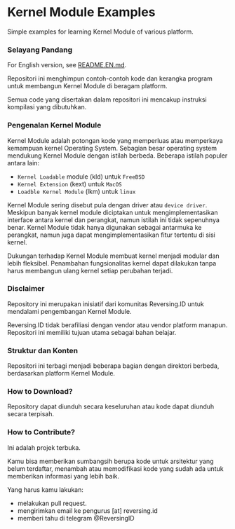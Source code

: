 # Kernel Module Examples

Simple examples for learning Kernel Module of various platform.

### Selayang Pandang

For English version, see [README.EN.md](README.EN.md).

Repositori ini menghimpun contoh-contoh kode dan kerangka program untuk membangun Kernel Module di beragam platform.

Semua code yang disertakan dalam repositori ini mencakup instruksi kompilasi yang dibutuhkan.

### Pengenalan Kernel Module

Kernel Module adalah potongan kode yang memperluas atau memperkaya kemampuan kernel Operating System. Sebagian besar operating system mendukung Kernel Module dengan istilah berbeda. Beberapa istilah populer antara lain:

- `Kernel Loadable` module (kld) untuk `FreeBSD`
- `Kernel Extension` (kext) untuk `MacOS`
- `Loadble Kernel Module` (lkm) untuk `linux`

Kernel Module sering disebut pula dengan driver atau `device driver`. Meskipun banyak kernel module diciptakan untuk mengimplementasikan interface antara kernel dan perangkat, namun istilah ini tidak sepenuhnya benar. Kernel Module tidak hanya digunakan sebagai antarmuka ke perangkat, namun juga dapat mengimplementasikan fitur tertentu di sisi kernel.

Dukungan terhadap Kernel Module membuat kernel menjadi modular dan lebih fleksibel. Penambahan fungsionalitas kernel dapat dilakukan tanpa harus membangun ulang kernel setiap perubahan terjadi. 

### Disclaimer

Repository ini merupakan inisiatif dari komunitas Reversing.ID untuk mendalami pengembangan Kernel Module.

Reversing.ID tidak berafiliasi dengan vendor atau vendor platform manapun. Repositori ini memiliki tujuan utama sebagai bahan belajar.

### Struktur dan Konten

Repositori ini terbagi menjadi beberapa bagian dengan direktori berbeda, berdasarkan platform Kernel Module.

### How to Download?

Repository dapat diunduh secara keseluruhan atau kode dapat diunduh secara terpisah. 

### How to Contribute?

Ini adalah projek terbuka.

Kamu bisa memberikan sumbangsih berupa kode untuk arsitektur yang belum terdaftar, menambah atau memodifikasi kode yang sudah ada untuk memberikan informasi yang lebih baik.

Yang harus kamu lakukan:

- melakukan pull request.
- mengirimkan email ke pengurus [at] reversing.id
- memberi tahu di telegram @ReversingID